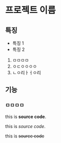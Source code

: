 # 프로젝트 이름

## 특징
* 특징 1
* 특징 2

1. ㅁㅁㅁㅁ
2. ㅇㄷㅇㅇㅇㅇ
3.  ㄴㅇ리ㅏㅓㅇ리

## 기능

### ㅁㅁㅁㅁ

this is **source code**.

this is _source code_.

this is ~~source code~~ 
